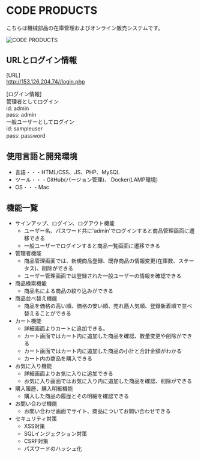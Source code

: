 # CODE PRODUCTS
 
こちらは機械部品の在庫管理およびオンライン販売システムです。

![CODE PRODUCTS](https://user-images.githubusercontent.com/65232447/84732622-2150e300-afd7-11ea-8d8a-cec353284e66.png)

## URLとログイン情報  
[URL]  
http://153.126.204.74//login.php  

[ログイン情報]  
管理者としてログイン  
id: admin  
pass: admin  
一般ユーザーとしてログイン  
id: sampleuser  
pass: password  　

## 使用言語と開発環境
- 言語・・・HTML/CSS、JS、PHP、MySQL
- ツール・・・GitHub(バージョン管理)、 Docker(LAMP環境)
- OS・・・Mac
 
## 機能一覧
- サインアップ、ログイン、ログアウト機能
    - ユーザー名、パスワード共に'admin'でログインすると商品管理画面に遷移できる
    - 一般ユーザーでログインすると商品一覧画面に遷移できる
- 管理者機能
    - 商品管理画面では、新規商品登録、既存商品の情報変更(在庫数、ステータス)、削除ができる
    - ユーザー管理画面では登録された一般ユーザーの情報を確認できる
- 商品検索機能
    - 商品名による商品の絞り込みができる
- 商品並べ替え機能
    - 商品を価格の高い順、価格の安い順、売れ筋人気順、登録新着順で並べ替えることができる
- カート機能
    - 詳細画面よりカートに追加できる。
    - カート画面ではカート内に追加した商品を確認、数量変更や削除ができる
    - カート画面ではカート内に追加した商品の小計と合計金額がわかる
    - カート内の商品を購入できる
- お気に入り機能
    - 詳細画面よりお気に入りに追加できる
    - お気に入り画面ではお気に入り内に追加した商品を確認、削除ができる
- 購入履歴、購入明細機能
    - 購入した商品の履歴とその明細を確認できる
- お問い合わせ機能
    - お問い合わせ画面でサイト、商品についてお問い合わせできる
- セキュリティ対策
	- XSS対策
	- SQLインジェクション対策
	- CSRF対策
	- パスワードのハッシュ化
